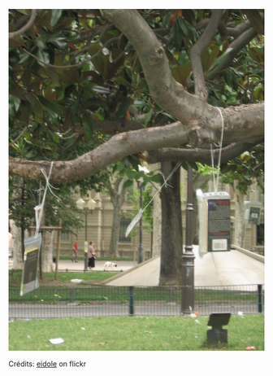 ![Candice](/images/2023-01-11.jpg)

Crédits: [eidole](https://www.flickr.com/people/eidoleee/) on flickr